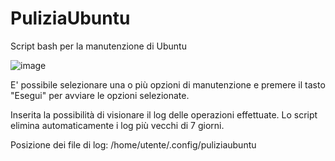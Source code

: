 # PuliziaUbuntu
Script bash per la manutenzione di Ubuntu

![image](https://github.com/GjMan78/PuliziaUbuntu/assets/116692121/95b51d76-82d9-498e-a57d-3d3b9ad47bc7)

E' possibile selezionare una o più opzioni di manutenzione e premere il tasto "Esegui" per avviare le opzioni selezionate.

Inserita la possibilità di visionare il log delle operazioni effettuate. Lo script elimina automaticamente i log più vecchi di 7 giorni.

Posizione dei file di log: /home/utente/.config/puliziaubuntu
